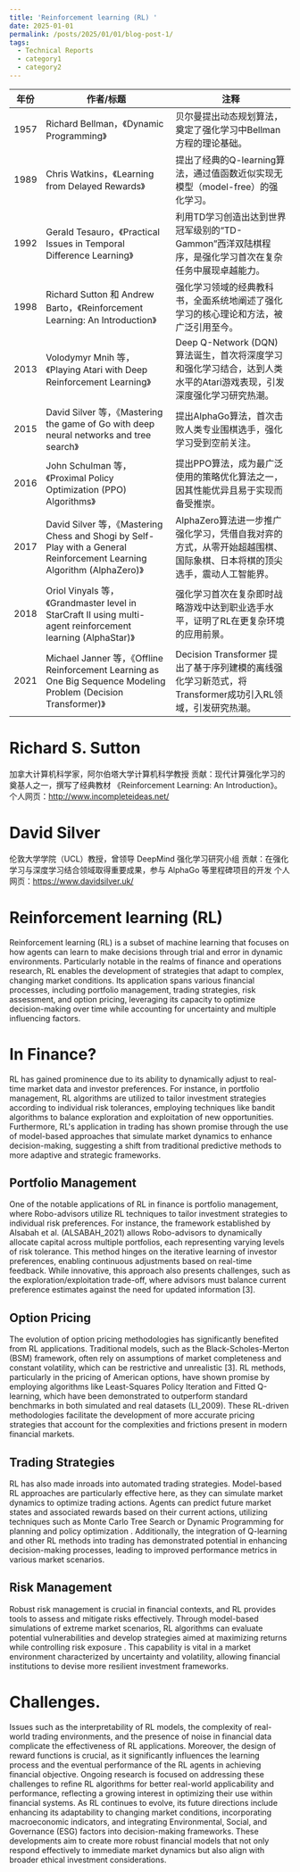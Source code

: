 ```yaml
---
title: 'Reinforcement learning (RL) '
date: 2025-01-01
permalink: /posts/2025/01/01/blog-post-1/
tags:
  - Technical Reports
  - category1
  - category2
---
```


| 年份 | 作者/标题 | 注释 |
|------|-----------|------|
| 1957 | Richard Bellman，《Dynamic Programming》 | 贝尔曼提出动态规划算法，奠定了强化学习中Bellman方程的理论基础。|
| 1989 | Chris Watkins，《Learning from Delayed Rewards》 | 提出了经典的Q-learning算法，通过值函数近似实现无模型（model-free）的强化学习。|
| 1992 | Gerald Tesauro，《Practical Issues in Temporal Difference Learning》 | 利用TD学习创造出达到世界冠军级别的“TD-Gammon”西洋双陆棋程序，是强化学习首次在复杂任务中展现卓越能力。|
| 1998 | Richard Sutton 和 Andrew Barto，《Reinforcement Learning: An Introduction》 | 强化学习领域的经典教科书，全面系统地阐述了强化学习的核心理论和方法，被广泛引用至今。|
| 2013 | Volodymyr Mnih 等，《Playing Atari with Deep Reinforcement Learning》 | Deep Q-Network (DQN) 算法诞生，首次将深度学习和强化学习结合，达到人类水平的Atari游戏表现，引发深度强化学习研究热潮。|
| 2015 | David Silver 等，《Mastering the game of Go with deep neural networks and tree search》 | 提出AlphaGo算法，首次击败人类专业围棋选手，强化学习受到空前关注。|
| 2016 | John Schulman 等，《Proximal Policy Optimization (PPO) Algorithms》 | 提出PPO算法，成为最广泛使用的策略优化算法之一，因其性能优异且易于实现而备受推崇。|
| 2017 | David Silver 等，《Mastering Chess and Shogi by Self-Play with a General Reinforcement Learning Algorithm (AlphaZero)》 | AlphaZero算法进一步推广强化学习，凭借自我对弈的方式，从零开始超越围棋、国际象棋、日本将棋的顶尖选手，震动人工智能界。|
| 2018 | Oriol Vinyals 等，《Grandmaster level in StarCraft II using multi-agent reinforcement learning (AlphaStar)》 | 强化学习首次在复杂即时战略游戏中达到职业选手水平，证明了RL在更复杂环境的应用前景。|
| 2021 | Michael Janner 等，《Offline Reinforcement Learning as One Big Sequence Modeling Problem (Decision Transformer)》 | Decision Transformer 提出了基于序列建模的离线强化学习新范式，将Transformer成功引入RL领域，引发研究热潮。|






Richard S. Sutton
======
加拿大计算机科学家，阿尔伯塔大学计算机科学教授
贡献：现代计算强化学习的奠基人之一，撰写了经典教材 《Reinforcement Learning: An Introduction》。
个人网页：http://www.incompleteideas.net/

David Silver
======
伦敦大学学院（UCL）教授，曾领导 DeepMind 强化学习研究小组
贡献：在强化学习与深度学习结合领域取得重要成果，参与 AlphaGo 等里程碑项目的开发
个人网页：https://www.davidsilver.uk/

Reinforcement learning (RL) 
======

Reinforcement learning (RL) is a subset of machine learning that focuses on how agents can learn to make decisions through trial and error in dynamic environments. Particularly notable in the realms of finance and operations research, RL enables the development of strategies that adapt to complex, changing market conditions. Its application spans various financial processes, including portfolio management, trading strategies, risk assessment, and option pricing, leveraging its capacity to optimize decision-making over time while accounting for uncertainty and multiple influencing factors. 

In Finance?
======
RL has gained prominence due to its ability to dynamically adjust to real-time market data and investor preferences. For instance, in portfolio management, RL algorithms are utilized to tailor investment strategies according to individual risk tolerances, employing techniques like bandit algorithms to balance exploration and exploitation of new opportunities. 
Furthermore, RL's application in trading has shown promise through the use of model-based approaches that simulate market dynamics to enhance decision-making, suggesting a shift from traditional predictive methods to more adaptive and strategic frameworks. 

Portfolio Management
------
One of the notable applications of RL in finance is portfolio management, where Robo-advisors utilize RL techniques to tailor investment strategies to individual risk preferences. For instance, the framework established by Alsabah et al. (ALSABAH_2021) allows Robo-advisors to dynamically allocate capital across multiple portfolios, each representing varying levels of risk tolerance. This method hinges on the iterative learning of investor preferences, enabling continuous adjustments based on real-time feedback. While innovative, this approach also presents challenges, such as the exploration/exploitation trade-off, where advisors must balance current preference estimates against the need for updated information [3].

Option Pricing
------
The evolution of option pricing methodologies has significantly benefited from RL applications. Traditional models, such as the Black-Scholes-Merton (BSM) framework, often rely on assumptions of market completeness and constant volatility, which can be restrictive and unrealistic [3]. RL methods, particularly in the pricing of American options, have shown promise by employing algorithms like Least-Squares Policy Iteration and Fitted Q-learning, which have been demonstrated to outperform standard benchmarks in both simulated and real datasets (LI_2009). These RL-driven methodologies facilitate the development of more accurate pricing strategies that account for the complexities and frictions present in modern financial markets.

Trading Strategies
------
RL has also made inroads into automated trading strategies. Model-based RL approaches are particularly effective here, as they can simulate market dynamics to optimize trading actions. Agents can predict future market states and associated rewards based on their current actions, utilizing techniques such as Monte Carlo Tree Search or Dynamic Programming for planning and policy optimization . Additionally, the integration of Q-learning and other RL methods into trading has demonstrated potential in enhancing decision-making processes, leading to improved performance metrics in various market scenarios.

Risk Management
------
Robust risk management is crucial in financial contexts, and RL provides tools to assess and mitigate risks effectively. Through model-based simulations of extreme market scenarios, RL algorithms can evaluate potential vulnerabilities and develop strategies aimed at maximizing returns while controlling risk exposure . This capability is vital in a market environment characterized by uncertainty and volatility, allowing financial institutions to devise more resilient investment frameworks.




Challenges. 
======
Issues such as the interpretability of RL models, the complexity of real-world trading environments, and the presence of noise in financial data complicate the effectiveness of RL applications. Moreover, the design of reward functions is crucial, as it significantly influences the learning process and the eventual performance of the RL agents in achieving financial objective. Ongoing research is focused on addressing these challenges to refine RL algorithms for better real-world applicability and performance, reflecting a growing interest in optimizing their use within financial systems. As RL continues to evolve, its future directions include enhancing its adaptability to changing market conditions, incorporating macroeconomic indicators, and integrating Environmental, Social, and Governance (ESG) factors into decision-making frameworks. These developments aim to create more robust financial models that not only respond effectively to immediate market dynamics but also align with broader ethical investment considerations.
